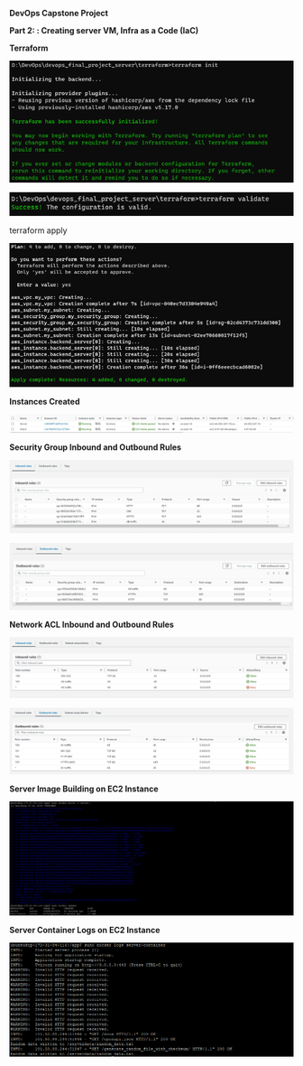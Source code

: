 **DevOps Capstone Project**

**Part 2: : Creating server VM, Infra as a Code (IaC)**

**Terraform**

![Alt text](assets/image1.png)

![Alt text](assets/image2.png)


terraform apply

![Alt text](assets/image3.png)

**Instances Created**

![Alt text](assets/image4.png)

**Security Group Inbound and Outbound Rules**

![Alt text](assets/image5.png)

![Alt text](assets/image6.png)


**Network ACL Inbound and Outbound Rules**

![Alt text](assets/image7.png)

![Alt text](assets/image8.png)

**Server Image Building on EC2 Instance**

![Alt text](assets/image9.png)

**Server Container Logs on EC2 Instance**

![Alt text](assets/image10.png)